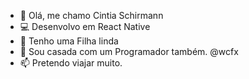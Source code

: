 - 👋 Olá, me chamo Cintia Schirmann
- 💻 Desenvolvo em React Native 
- 🌱 Tenho uma Filha linda 
- 💞️ Sou casada com um Programador também. @wcfx
- 📫 Pretendo viajar muito.

<!---
✨ Logo mais irei concluir a minha bio ✨ 
--->
